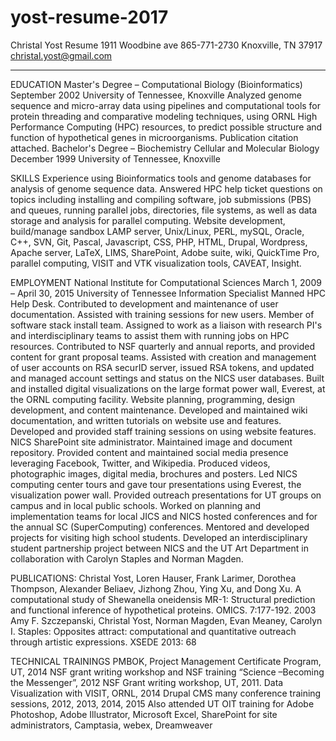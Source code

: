 # yost-resume-2017
Christal Yost Resume
1911 Woodbine ave 865-771-2730
Knoxville, TN 37917 christal.yost@gmail.com
____________________________________________________________________________________________________________
EDUCATION
Master's Degree – Computational Biology (Bioinformatics) September 2002
University of Tennessee, Knoxville
Analyzed genome sequence and micro-array data using pipelines and computational tools for protein threading
and comparative modeling techniques, using ORNL High Performance Computing (HPC) resources, to predict
possible structure and function of hypothetical genes in microorganisms. Publication citation attached.
Bachelor's Degree – Biochemistry Cellular and Molecular Biology December 1999
University of Tennessee, Knoxville

SKILLS
Experience using Bioinformatics tools and genome databases for analysis of genome sequence data. Answered
HPC help ticket questions on topics including installing and compiling software, job submissions (PBS) and
queues, running parallel jobs, directories, file systems, as well as data storage and analysis for parallel
computing. Website development, build/manage sandbox LAMP server, Unix/Linux, PERL, mySQL, Oracle,
C++, SVN, Git, Pascal, Javascript, CSS, PHP, HTML, Drupal, Wordpress, Apache server, LaTeX, LIMS,
SharePoint, Adobe suite, wiki, QuickTime Pro, parallel computing, VISIT and VTK visualization tools,
CAVEAT, Insight.

EMPLOYMENT
National Institute for Computational Sciences March 1, 2009 – April 30, 2015
University of Tennessee
Information Specialist
Manned HPC Help Desk. Contributed to development and maintenance of user documentation. Assisted with
training sessions for new users. Member of software stack install team. Assigned to work as a liaison with
research PI's and interdisciplinary teams to assist them with running jobs on HPC resources. Contributed to
NSF quarterly and annual reports, and provided content for grant proposal teams. Assisted with creation and
management of user accounts on RSA securID server, issued RSA tokens, and updated and managed account
settings and status on the NICS user databases. Built and installed digital visualizations on the large format
power wall, Everest, at the ORNL computing facility.
Website planning, programming, design development, and content maintenance. Developed and maintained
wiki documentation, and written tutorials on website use and features. Developed and provided staff training
sessions on using website features. NICS SharePoint site administrator. Maintained image and document
repository.
Provided content and maintained social media presence leveraging Facebook, Twitter, and Wikipedia.
Produced videos, photographic images, digital media, brochures and posters. Led NICS computing center
tours and gave tour presentations using Everest, the visualization power wall. Provided outreach presentations
for UT groups on campus and in local public schools. Worked on planning and implementation teams for local
JICS and NICS hosted conferences and for the annual SC (SuperComputing) conferences. Mentored and
developed projects for visiting high school students. Developed an interdisciplinary student partnership project
between NICS and the UT Art Department in collaboration with Carolyn Staples and Norman Magden.

PUBLICATIONS:
Christal Yost, Loren Hauser, Frank Larimer, Dorothea Thompson, Alexander Beliaev, Jizhong Zhou, Ying Xu,
and Dong Xu. A computational study of Shewanella oneidensis MR-1: Structural prediction and functional
inference of hypothetical proteins. OMICS. 7:177-192. 2003
Amy F. Szczepanski, Christal Yost, Norman Magden, Evan Meaney, Carolyn I. Staples: Opposites attract:
computational and quantitative outreach through artistic expressions. XSEDE 2013: 68

TECHNICAL TRAININGS
PMBOK, Project Management Certificate Program, UT, 2014
NSF grant writing workshop and NSF training “Science –Becoming the Messenger”, 2012
NSF Grant writing workshop, UT, 2011.
Data Visualization with VISIT, ORNL, 2014
Drupal CMS many conference training sessions, 2012, 2013, 2014, 2015
Also attended UT OIT training for Adobe Photoshop, Adobe Illustrator, Microsoft Excel, SharePoint for site
administrators, Camptasia, webex, Dreamweaver
